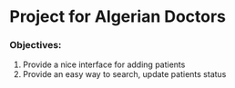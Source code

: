 # Project for Algerian Doctors
### Objectives:
1.  Provide a nice interface for adding patients
2.  Provide an easy way to search, update patients status
